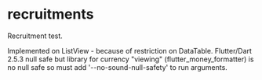 # recruitments

Recruitment test.

Implemented on ListView - because of restriction on DataTable.
Flutter/Dart 2.5.3 null safe but library for currency "viewing" (flutter_money_formatter) is no null safe so must add '--no-sound-null-safety' to run arguments. 
